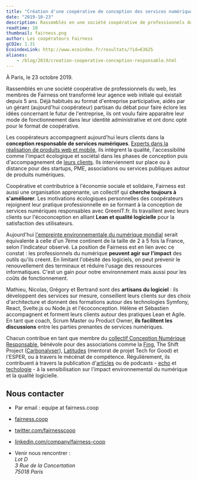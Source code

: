 ```yaml
---
title: "Création d'une coopérative de conception des services numériques prenant en compte l'impact environnemental et sociétal"
date: "2019-10-23"
description: Rassemblés en une société coopérative de professionnels du web, les membres de Fairness accompagnent leurs clients dans la conception responsable de services numériques.
readtime: 10
thumbnail: fairness.png
author: Les coopérateurs Fairness
gCO2e: 1.31
EcoindexLink: http://www.ecoindex.fr/resultats/?id=63625
aliases:
    - /blog/2019/creation-cooperative-conception-responsable.html
---
```

À Paris, le 23 octobre 2019.

Rassemblés en une société coopérative de professionnels du web, les membres de Fairness ont transformé leur agence web initiale qui existait depuis 5 ans. Déjà habitués au format d'entreprise participative, aidés par un gérant (aujourd'hui coopérateur) partisan du débat pour faire éclore les idées concernant le futur de l'entreprise, ils ont voulu faire apparaitre leur mode de fonctionnement dans leur identité administrative et ont donc opté pour le format de coopérative.

Les coopérateurs accompagnent aujourd'hui leurs clients dans la **conception responsable de services numériques**. [Experts dans la réalisation de produits web et mobile](/blog/2019/notre-offre/), ils intègrent la qualité, l'accessibilité comme l'impact écologique et sociétal dans les phases de conception puis d'accompagnement de [leurs clients](/blog/2019/references/). Ils interviennent sur place ou à distance pour des startups, PME, associations ou services publiques autour de produits numériques.

Coopérative et contributrice à l'économie sociale et solidaire, Fairness est aussi une organisation apprenante, un collectif qui **cherche toujours à s'améliorer**. Les motivations écologiques personnelles des coopérateurs rejoignent leur pratique professionnelle en se formant à la conception de services numériques responsables avec GreenIT.fr. Ils travaillent avec leurs clients sur l'écoconception en alliant **Lean et qualité logicielle** pour la satisfaction des utilisateurs.

Aujourd'hui [l'empreinte environnementale du numérique mondial](https://www.greenit.fr/empreinte-environnementale-du-numerique-mondial/) serait équivalente à celle d'un 7ème continent de la taille de 2 à 5 fois la France, selon l'indicateur observé. La position de Fairness est en lien avec ce constat : les professionnels du numérique **peuvent agir sur l'impact** des outils qu'ils créent. En limitant l'obésité des logiciels, on peut prévenir le renouvellement des terminaux et réduire l'usage des ressources informatiques. C'est un gain pour notre environnement mais aussi pour les coûts de fonctionnement.

Mathieu, Nicolas, Grégory et Bertrand sont des **artisans du logiciel** : ils développent des services sur mesure, conseillent leurs clients sur des choix d'architecture et donnent des formations autour des technologies Symfony, React, Svelte.js ou Node.js et l'écoconception. Hélène et Sébastien accompagnent et forment leurs clients autour des pratiques Lean et Agile. En tant que coach, Scrum Master ou Product Owner, **ils facilitent les discussions** entre les parties prenantes de services numériques.

Chacun contribue en tant que membre du [collectif Conception Numérique Responsable](https://www.conception-numerique-responsable.com/), bénévole pour des associations comme la [Fing](http://fing.org/?lang=fr), The Shift Project ([Carbonalyser](https://theshiftproject.org/carbonalyser-extension-navigateur/)), [Latitudes](https://www.latitudes.cc/) (mentorat de projet Tech for Good) et l'ESPER, ou à travers le mécénat de compétence. Régulièrement, ils contribuent à travers la publication d'[articles](https://www.greenit.fr/2019/10/08/6-arguments-pour-la-conception-responsable-des-services-numeriques/) ou de podcasts - [echo](https://podcastecho.github.io/) et [techologie](https://techologie.net/) - à la sensibilisation sur l'impact environnemental du numérique et la qualité logicielle.

## Nous contacter

* Par email : equipe at fairness.coop

* [fairness.coop](https://fairness.coop/)

* [twitter.com/fairnesscoop](https://twitter.com/fairnesscoop)

* [linkedin.com/company/fairness-coop](https://www.linkedin.com/company/fairness-coop)

* Venir nous rencontrer :  
*Lot D  
3 Rue de la Concertation  
75018 Paris*
